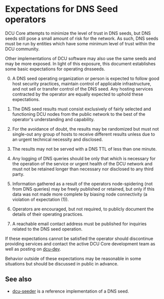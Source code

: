 Expectations for DNS Seed operators
====================================

DCU Core attempts to minimize the level of trust in DNS seeds,
but DNS seeds still pose a small amount of risk for the network.
As such, DNS seeds must be run by entities which have some minimum
level of trust within the DCU community.

Other implementations of DCU software may also use the same
seeds and may be more exposed. In light of this exposure, this
document establishes some basic expectations for operating dnsseeds.

0. A DNS seed operating organization or person is expected to follow good
host security practices, maintain control of applicable infrastructure,
and not sell or transfer control of the DNS seed. Any hosting services
contracted by the operator are equally expected to uphold these expectations.

1. The DNS seed results must consist exclusively of fairly selected and
functioning DCU nodes from the public network to the best of the
operator's understanding and capability.

2. For the avoidance of doubt, the results may be randomized but must not
single-out any group of hosts to receive different results unless due to an
urgent technical necessity and disclosed.

3. The results may not be served with a DNS TTL of less than one minute.

4. Any logging of DNS queries should be only that which is necessary
for the operation of the service or urgent health of the DCU
network and must not be retained longer than necessary nor disclosed
to any third party.

5. Information gathered as a result of the operators node-spidering
(not from DNS queries) may be freely published or retained, but only
if this data was not made more complete by biasing node connectivity
(a violation of expectation (1)).

6. Operators are encouraged, but not required, to publicly document the
details of their operating practices.

7. A reachable email contact address must be published for inquiries
related to the DNS seed operation.

If these expectations cannot be satisfied the operator should
discontinue providing services and contact the active DCU
Core development team as well as posting on
[dcu-dev](https://lists.linuxfoundation.org/mailman/listinfo/dcu-dev).

Behavior outside of these expectations may be reasonable in some
situations but should be discussed in public in advance.

See also
----------
- [dcu-seeder](https://github.com/sipa/dcu-seeder) is a reference implementation of a DNS seed.
